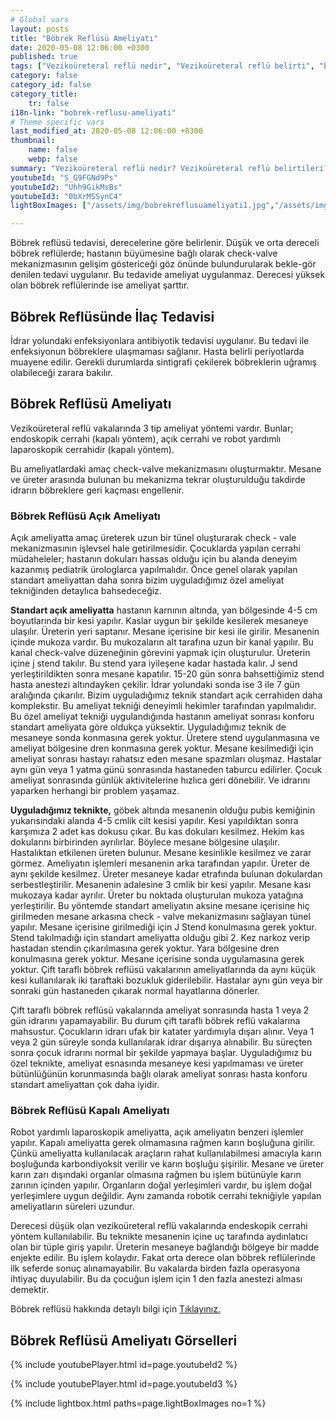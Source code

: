 ```yaml
---
# Global vars
layout: posts
title: "Böbrek Reflüsü Ameliyatı"
date: 2020-05-08 12:06:00 +0300
published: true
tags: ["Vezikoüreteral reflü nedir", "Vezikoüreteral reflü belirti", "böbrek Reflüsü neden tehlikeli", "Vezikoüreteral reflü teşhis", "Vezikoüreteral reflü tedavi", "Vezikoüreteral reflü ameliyat", "böbrek Reflüsü ameliyatı" , "Vezikoüreteral reflü ", "böbrek reflüsü nedir","böbrek reflüsü belirti","böbrek reflüsü teşhis","böbrek reflüsü derece", "böbrek reflüsü tedavi", "böbrek reflüsü çözüm", "böbrek reflüsü ilaç", "böbrek reflüsü açık ameliyat", "böbrek reflüsü kapalı ameliyat"]
category: false
category_id: false
category_title:
    tr: false
i18n-link: "bobrek-reflusu-ameliyati"
# Theme specific vars
last_modified_at: 2020-05-08 12:06:00 +0300
thumbnail:
    name: false
    webp: false
summary: "Vezikoüreteral reflü nedir? Vezikoüreteral reflü belirtileri? Vezikoüreteral reflü hangi çocuklarda daha fazla görünür? Reflü neden tehlikelidir? Vezikoüreteral reflü teşhisi? Vezikoüreteral reflü dereceleri? Vezikoüreteral reflü Tedavisi? Reflü ameliyatı? Vezikoüreteral reflü ameliyatında açık ve kapalı cerrahi"
youtubeId: "S_G9FGNd9Ps"
youtubeId2: "Uhh9GikMsBs"
youtubeId3: "0bXrMSSynC4"
lightBoxImages: ["/assets/img/bobrekreflusuameliyati1.jpg","/assets/img/bobrekreflusuameliyati2.jpg","/assets/img/bobrekreflusuameliyati3.jpg","/assets/img/bobrekreflusuameliyati4.jpg","/assets/img/bobrekreflusuameliyati5.jpg","/assets/img/bobrekreflusuameliyati6.jpg","/assets/img/bobrekreflusuameliyati7.jpg","/assets/img/bobrekreflusuameliyati8.jpg","/assets/img/bobrekreflusuameliyati9.jpg","/assets/img/bobrekreflusuameliyati10.jpg","/assets/img/bobrekreflusuameliyati11.jpg","/assets/img/bobrekreflusuameliyati12.jpg"]

---
```






Böbrek reflüsü tedavisi, derecelerine göre belirlenir. Düşük ve orta dereceli böbrek reflülerde; hastanın büyümesine bağlı olarak check-valve mekanizmasının gelişim göstericeği göz önünde bulundurularak bekle-gör denilen tedavi uygulanır. Bu tedavide ameliyat uygulanmaz. Derecesi yüksek olan böbrek reflülerinde ise ameliyat şarttır.

## Böbrek Reflüsünde İlaç Tedavisi

İdrar yolundaki enfeksiyonlara antibiyotik tedavisi uygulanır. Bu tedavi ile enfeksiyonun böbreklere ulaşmaması sağlanır. Hasta belirli periyotlarda muayene edilir. Gerekli durumlarda sintigrafi çekilerek böbreklerin uğramış olabileceği zarara bakılır.

## Böbrek Reflüsü Ameliyatı

Vezikoüreteral reflü vakalarında 3 tip ameliyat yöntemi vardır. Bunlar; endoskopik cerrahi (kapalı yöntem), açık cerrahi ve robot yardımlı laparoskopik cerrahidir (kapalı yöntem).

Bu ameliyatlardaki amaç check-valve mekanizmasını oluşturmaktır. Mesane ve üreter arasında bulunan bu mekanizma tekrar oluşturulduğu takdirde idrarın böbreklere geri kaçması engellenir.

### Böbrek Reflüsü Açık Ameliyatı

Açık ameliyatta amaç üreterek uzun bir tünel oluşturarak check - vale mekanizmasının işlevsel hale getirilmesidir. Çocuklarda yapılan cerrahi müdaheleler; hastanın dokuları hassas olduğu için bu alanda deneyim kazanmış pediatrik ürologlarca yapılmalıdır. Önce genel olarak yapılan standart ameliyattan daha sonra bizim uyguladığımız özel ameliyat tekniğinden detaylıca bahsedeceğiz.

**Standart açık ameliyatta** hastanın karnının altında, yan bölgesinde 4-5 cm boyutlarında bir kesi yapılır. Kaslar uygun bir şekilde kesilerek mesaneye ulaşılır. Üreterin yeri saptanır. Mesane içerisine bir kesi ile girilir. Mesanenin içinde mukoza vardır. Bu mukozaların alt tarafına uzun bir kanal yapılır. Bu kanal check-valve düzeneğinin görevini yapmak için oluşturulur. Üreterin içine j stend takılır. Bu stend yara iyileşene kadar hastada kalır. J send yerleştirildikten sonra mesane kapatılır. 15-20 gün sonra bahsettiğimiz stend hasta anestezi altındayken çekilir. İdrar yolundaki sonda ise 3 ile 7 gün aralığında çıkarılır.
Bizim uyguladığımız teknik standart açık cerrahiden daha komplekstir. Bu ameliyat tekniği deneyimli hekimler tarafından yapılmalıdır. Bu özel ameliyat tekniği uygulandığında hastanın ameliyat sonrası konforu standart ameliyata göre oldukça yüksektir. Uyguladığımız teknik de mesaneye sonda konmasına gerek yoktur. Üretere stend uygulanmasına ve ameliyat bölgesine dren konmasına gerek yoktur. Mesane kesilmediği için ameliyat sonrası hastayı rahatsız eden mesane spazmları oluşmaz. Hastalar aynı gün veya 1 yatma günü sonrasında hastaneden taburcu edilirler. Çocuk ameliyat sonrasında günlük aktivitelerine hızlıca geri dönebilir. Ve idrarını yaparken herhangi bir problem yaşamaz.

**Uyguladığımız teknikte,** göbek altında mesanenin olduğu pubis kemiğinin yukarısındaki alanda 4-5 cmlik cilt kesisi yapılır. Kesi yapıldıktan sonra karşımıza 2 adet kas dokusu çıkar. Bu kas dokuları kesilmez. Hekim kas dokularını birbirinden ayrılırlar. Böylece mesane bölgesine ulaşılır. Hastalıktan etkilenen üreten bulunur. Mesane kesinlikle kesilmez ve zarar görmez. Ameliyatın işlemleri mesanenin arka tarafından yapılır. Üreter de aynı şekilde kesilmez. Üreter mesaneye kadar etrafında bulunan dokulardan serbestleştirilir. Mesanenin adalesine 3 cmlik bir kesi yapılır. Mesane kası mukozaya kadar ayrılır. Üreter bu noktada oluşturulan mukoza yatağına yerleştirilir. Bu yöntemde standart ameliyatın aksine mesane içerisine hiç girilmeden mesane arkasına check - valve mekanizmasını sağlayan tünel yapılır. Mesane içerisine girilmediği için J Stend konulmasına gerek yoktur. Stend takılmadığı için standart ameliyatta olduğu gibi 2. Kez narkoz verip hastadan stendin çıkarılmasına gerek yoktur. Yara bölgesine dren konulmasına gerek yoktur. Mesane içerisine sonda uygulamasına gerek yoktur. Çift taraflı böbrek reflüsü vakalarının ameliyatlarında da aynı küçük kesi kullanılarak iki taraftaki bozukluk giderilebilir. Hastalar aynı gün veya bir sonraki gün hastaneden çıkarak normal hayatlarına dönerler.

Çift taraflı böbrek reflüsü vakalarında ameliyat sonrasında hasta 1 veya 2 gün idrarını yapamayabilir. Bu durum çift taraflı böbrek reflü vakalarına mahsustur. Çocukların idrarı ufak bir katater yardımıyla dışarı alınır. Veya 1 veya 2 gün süreyle sonda kullanılarak idrar dışarıya alınabilir. Bu süreçten sonra çocuk idrarını normal bir şekilde yapmaya başlar.
Uyguladığımız bu özel teknikte, ameliyat esnasında mesaneye kesi yapılmaması ve üreter bütünlüğünün korunmasında bağlı olarak ameliyat sonrası hasta konforu standart ameliyattan çok daha iyidir.


### Böbrek Reflüsü Kapalı Ameliyatı

Robot yardımlı laparoskopik ameliyatta, açık ameliyatın benzeri işlemler yapılır. Kapalı ameliyatta gerek olmamasına rağmen karın boşluğuna girilir. Çünkü ameliyatta kullanılacak araçların rahat kullanılabilmesi amacıyla karın boşluğunda karbondiyoksit verilir ve karın boşluğu şişirilir. Mesane ve üreter karın zarı dışındaki organlar olmasına rağmen bu işlem bütünüyle karın zarının içinden yapılır. Organların doğal yerleşimleri vardır, bu işlem doğal yerleşimlere uygun değildir. Aynı zamanda robotik cerrahi tekniğiyle yapılan ameliyatların süreleri uzundur.

Derecesi düşük olan vezikoüreteral reflü vakalarında endeskopik cerrahi yöntem kullanılabilir. Bu teknikte mesanenin içine uç tarafında aydınlatıcı olan bir tüple giriş yapılır. Üreterin mesaneye bağlandığı bölgeye bir madde enjekte edilir. Bu işlem kolaydır. Fakat orta derece olan böbrek reflülerinde ilk seferde sonuç alınamayabilir. Bu vakalarda birden fazla operasyona ihtiyaç duyulabilir. Bu da çocuğun işlem için 1 den fazla anestezi alması demektir.


Böbrek reflüsü hakkında detaylı bilgi için [Tıklayınız.](https://www.onoluroloji.com/bobrek-reflusu)


## Böbrek Reflüsü Ameliyatı Görselleri

{% include youtubePlayer.html id=page.youtubeId2 %}

{% include youtubePlayer.html id=page.youtubeId3 %}

{% include lightbox.html paths=page.lightBoxImages no=1 %}
